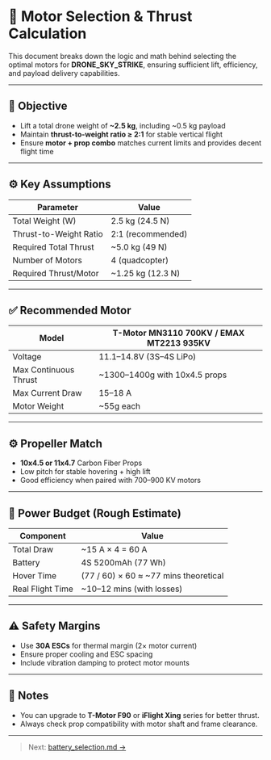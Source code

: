 # 🔧 Motor Selection & Thrust Calculation

This document breaks down the logic and math behind selecting the optimal motors for **DRONE_SKY_STRIKE**, ensuring sufficient lift, efficiency, and payload delivery capabilities.

---

## 📌 Objective

- Lift a total drone weight of **~2.5 kg**, including ~0.5 kg payload
- Maintain **thrust-to-weight ratio ≥ 2:1** for stable vertical flight
- Ensure **motor + prop combo** matches current limits and provides decent flight time

---

## ⚙️ Key Assumptions

| Parameter               | Value              |
|-------------------------|--------------------|
| Total Weight (W)        | 2.5 kg (24.5 N)     |
| Thrust-to-Weight Ratio  | 2:1 (recommended)   |
| Required Total Thrust   | ~5.0 kg (49 N)      |
| Number of Motors        | 4 (quadcopter)      |
| Required Thrust/Motor   | ~1.25 kg (12.3 N)   |

---

## ✅ Recommended Motor

| Model                  | T-Motor MN3110 700KV / EMAX MT2213 935KV |
|------------------------|-------------------------------------------|
| Voltage                | 11.1–14.8V (3S–4S LiPo)                    |
| Max Continuous Thrust  | ~1300–1400g with 10x4.5 props              |
| Max Current Draw       | 15–18 A                                   |
| Motor Weight           | ~55g each                                 |

---

## ⚙️ Propeller Match

- **10x4.5 or 11x4.7** Carbon Fiber Props
- Low pitch for stable hovering + high lift
- Good efficiency when paired with 700–900 KV motors

---

## 🔋 Power Budget (Rough Estimate)

| Component        | Value                  |
|------------------|------------------------|
| Total Draw       | ~15 A × 4 = 60 A       |
| Battery          | 4S 5200mAh (77 Wh)     |
| Hover Time       | (77 / 60) × 60 ≈ ~77 mins theoretical  
| Real Flight Time | ~10–12 mins (with losses)

---

## ⚠️ Safety Margins

- Use **30A ESCs** for thermal margin (2× motor current)
- Ensure proper cooling and ESC spacing
- Include vibration damping to protect motor mounts

---

## 📝 Notes

- You can upgrade to **T-Motor F90** or **iFlight Xing** series for better thrust.
- Always check prop compatibility with motor shaft and frame clearance.

---

> Next: [battery_selection.md →](./battery_selection.md)
